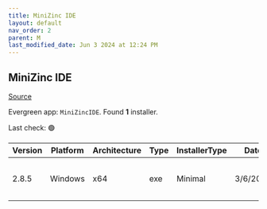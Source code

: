 ```yaml
---
title: MiniZinc IDE
layout: default
nav_order: 2
parent: M
last_modified_date: Jun 3 2024 at 12:24 PM
---
```


## MiniZinc IDE

[Source](https://www.minizinc.org/)

Evergreen app: `MiniZincIDE`. Found **1** installer.

Last check: 🟢

| Version | Platform | Architecture | Type | InstallerType | Date     | Size     | URI                                                                                                                                                                                                                    |
| ------- | -------- | ------------ | ---- | ------------- | -------- | -------- | ---------------------------------------------------------------------------------------------------------------------------------------------------------------------------------------------------------------------- |
| 2.8.5   | Windows  | x64          | exe  | Minimal       | 3/6/2024 | 33996066 | [https://github.com/MiniZinc/MiniZincIDE/releases/download/2.8.5/MiniZincIDE-2.8.5-bundled-setup-win64.exe](https://github.com/MiniZinc/MiniZincIDE/releases/download/2.8.5/MiniZincIDE-2.8.5-bundled-setup-win64.exe) |
